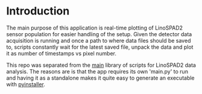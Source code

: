 # Introduction

The main purpose of this application is real-time plotting of LinoSPAD2
sensor population for easier handling of the setup. Given the detector 
data acquisition is running and once a path to where data files should
be saved to, scripts constantly wait for the latest saved file, unpack
the data and plot it as number of timestamps vs pixel number.

This repo was separated from the [main](https://github.com/rngKomorebi/LinoSPAD2)
library of scripts for LinoSPAD2 data analysis. The reasons are is that
the app requires its own 'main.py' to run and having it as a standalone
makes it quite easy to generate an executable with [pyinstaller](https://pyinstaller.org/en/stable/).